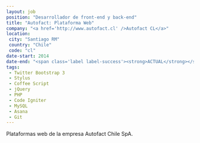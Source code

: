 ```yaml
---
layout: job
position: "Desarrollador de front-end y back-end"
title: "Autofact: Plataforma Web"
company: "<a href='http://www.autofact.cl' />Autofact CL</a>"
location:
 city: "Santiago RM"
 country: "Chile"
 code: "cl"
date-start: 2014
date-end: "<span class='label label-success'><strong>ACTUAL</strong></span>"
tags:
 - Twitter Bootstrap 3
 - Stylus
 - Coffee Script
 - jQuery
 - PHP
 - Code Igniter
 - MySQL
 - Asana
 - Git
---
```


Plataformas web de la empresa Autofact Chile SpA.